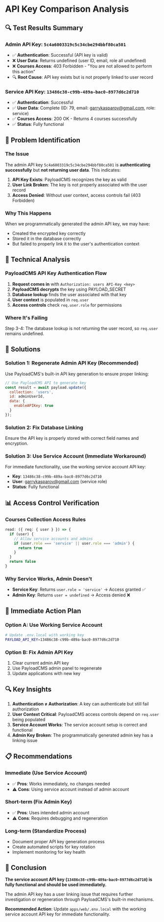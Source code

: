 # API Key Comparison Analysis

## 🔍 Test Results Summary

### Admin API Key: `5c4a6003319c5c34cbe294bbf80ca501`
- ✅ **Authentication**: Successful (API key is valid)
- ❌ **User Data**: Returns undefined (user ID, email, role all undefined)
- ❌ **Courses Access**: 403 Forbidden - "You are not allowed to perform this action"
- 🔍 **Root Cause**: API key exists but is not properly linked to user record

### Service API Key: `13486c38-c99b-489a-bac0-8977d6c2d710`
- ✅ **Authentication**: Successful
- ✅ **User Data**: Complete (ID: 79, email: garrykasparov@gmail.com, role: service)
- ✅ **Courses Access**: 200 OK - Returns 4 courses successfully
- ✅ **Status**: Fully functional

## 🐛 Problem Identification

### The Issue
The admin API key `5c4a6003319c5c34cbe294bbf80ca501` is **authenticating successfully** but **not returning user data**. This indicates:

1. **API Key Exists**: PayloadCMS recognizes the key as valid
2. **User Link Broken**: The key is not properly associated with the user record
3. **Access Denied**: Without user context, access controls fail (403 Forbidden)

### Why This Happens
When we programmatically generated the admin API key, we may have:
- Created the encrypted key correctly
- Stored it in the database correctly
- But failed to properly link it to the user's authentication context

## 🔧 Technical Analysis

### PayloadCMS API Key Authentication Flow
1. **Request comes in** with `Authorization: users API-Key <key>`
2. **PayloadCMS decrypts** the key using PAYLOAD_SECRET
3. **Database lookup** finds the user associated with that key
4. **User context** is populated in `req.user`
5. **Access controls** check `req.user.role` for permissions

### Where It's Failing
Step 3-4: The database lookup is not returning the user record, so `req.user` remains undefined.

## 🎯 Solutions

### Solution 1: Regenerate Admin API Key (Recommended)
Use PayloadCMS's built-in API key generation to ensure proper linking:

```javascript
// Use PayloadCMS API to generate key
const result = await payload.update({
  collection: 'users',
  id: adminUserId,
  data: {
    enableAPIKey: true
  }
});
```

### Solution 2: Fix Database Linking
Ensure the API key is properly stored with correct field names and encryption.

### Solution 3: Use Service Account (Immediate Workaround)
For immediate functionality, use the working service account API key:
- **Key**: `13486c38-c99b-489a-bac0-8977d6c2d710`
- **User**: garrykasparov@gmail.com (service role)
- **Status**: Fully functional

## 📊 Access Control Verification

### Courses Collection Access Rules
```typescript
read: ({ req: { user } }) => {
  if (user) {
    // Allow service accounts and admins
    if (user.role === 'service' || user.role === 'admin') {
      return true
    }
  }
  return false
}
```

### Why Service Works, Admin Doesn't
- **Service Key**: Returns `user.role = 'service'` → Access granted ✅
- **Admin Key**: Returns `user = undefined` → Access denied ❌

## 🚀 Immediate Action Plan

### Option A: Use Working Service Account
```bash
# Update .env.local with working key
PAYLOAD_API_KEY=13486c38-c99b-489a-bac0-8977d6c2d710
```

### Option B: Fix Admin API Key
1. Clear current admin API key
2. Use PayloadCMS admin panel to regenerate
3. Update applications with new key

## 🔍 Key Insights

1. **Authentication ≠ Authorization**: A key can authenticate but still fail authorization
2. **User Context Critical**: PayloadCMS access controls depend on `req.user` being populated
3. **Service Account Works**: The service account setup is correct and functional
4. **Admin Key Broken**: The programmatically generated admin key has a linking issue

## 📋 Recommendations

### Immediate (Use Service Account)
- ✅ **Pros**: Works immediately, no changes needed
- ⚠️ **Cons**: Using service account instead of admin account

### Short-term (Fix Admin Key)
- ✅ **Pros**: Uses intended admin account
- ⚠️ **Cons**: Requires debugging and regeneration

### Long-term (Standardize Process)
- Document proper API key generation process
- Create automated scripts for key rotation
- Implement monitoring for key health

## 🎯 Conclusion

**The service account API key (`13486c38-c99b-489a-bac0-8977d6c2d710`) is fully functional and should be used immediately.**

The admin API key has a user linking issue that requires further investigation or regeneration through PayloadCMS's built-in mechanisms.

**Recommended Action**: Update `apps/web/.env.local` with the working service account API key for immediate functionality.